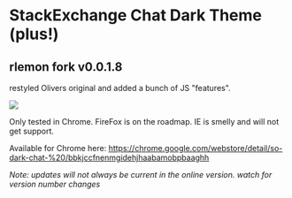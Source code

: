 # StackExchange Chat Dark Theme (plus!)

## rlemon fork v0.0.1.8

restyled Olivers original and added a bunch of JS "features".   
  
![](http://i.imgur.com/DsLRRsy.png)

Only tested in Chrome. FireFox is on the roadmap. IE is smelly and will not get support. 

Available for Chrome here: https://chrome.google.com/webstore/detail/so-dark-chat-%20/bbkjccfnenmgidehjhaabamobpbaaghh  

*Note: updates will not always be current in the online version. watch for version number changes*
